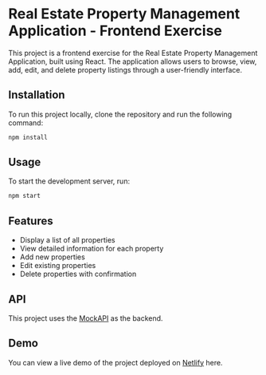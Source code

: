 # Real Estate Property Management Application - Frontend Exercise

This project is a frontend exercise for the Real Estate Property Management Application, built using React. The application allows users to browse, view, add, edit, and delete property listings through a user-friendly interface.

## Installation

To run this project locally, clone the repository and run the following command:

```bash
npm install
```

## Usage

To start the development server, run:

```bash
npm start
```

## Features

- Display a list of all properties
- View detailed information for each property
- Add new properties
- Edit existing properties
- Delete properties with confirmation

## API

This project uses the [MockAPI](https://mockapi.io) as the backend.

## Demo

You can view a live demo of the project deployed on [Netlify](https://main--resonant-genie-2beaa9.netlify.app) here.
